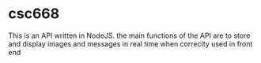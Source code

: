 # csc668
This is an API written in NodeJS. the main functions of the API are to store and display images and messages in real time when correclty used in front end
